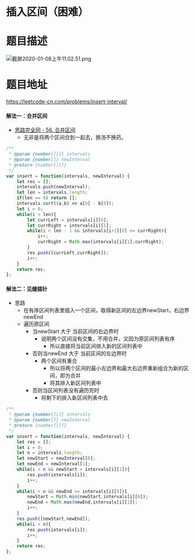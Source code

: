 # 插入区间（困难）
# 题目描述
![截屏2020-01-08上午11.02.51.png](https://pic.leetcode-cn.com/e4f1148b8605ec012b5ef88ccd740043605f3b333e3cd62e1e68e4edb1c4d1a3-%E6%88%AA%E5%B1%8F2020-01-08%E4%B8%8A%E5%8D%8811.02.51.png)
# 题目地址
<https://leetcode-cn.com/problems/insert-interval/>
#### 解法一：合并区间
+ [思路完全同 - 56. 合并区间](https://leetcode-cn.com/problems/merge-intervals/solution/56-he-bing-qu-jian-by-alexer-660/)
  + 无非是将两个区间合到一起去，换汤不换药。
```javascript
/**
 * @param {number[][]} intervals
 * @param {number[]} newInterval
 * @return {number[][]}
 */
var insert = function(intervals, newInterval) {
    let res = [];
    intervals.push(newInterval);
    let len = intervals.length;
    if(len == 0) return [];
    intervals.sort((a,b) => a[0] - b[0]);
    let i = 0;
    while(i < len){
        let currLeft = intervals[i][0];
        let currRight = intervals[i][1];
        while(i < len - 1 && intervals[i+1][0] <= currRight){
            i++;
            currRight = Math.max(intervals[i][1],currRight);
        }
        res.push([currLeft,currRight]);
        i++;
    }
    return res;
};
```
#### 解法二：见缝插针
+ 思路
  + 在有序区间列表里插入一个区间，取得新区间的左边界newStart，右边界newEnd
  + 遍历原区间
    + 当newStart 大于 当前区间的右边界时
      + 说明两个区间没有交集，不用合并，又因为原区间列表有序
        + 所以直接将当前区间排入新的区间列表中
    + 否则当newEnd 大于 当前区间的左边界时
      + 两个区间有重合
        + 所以将两个区间的最小左边界和最大右边界重新组合为新的区间，即为合并
        + 将其排入新区间列表中
    + 否则当区间列表没有遍历完时
      + 将剩下的排入新区间列表中去
```javascript
/**
 * @param {number[][]} intervals
 * @param {number[]} newInterval
 * @return {number[][]}
 */
var insert = function(intervals, newInterval) {
    let res = [];
    let i = 0;
    let n = intervals.length;
    let newStart = newInterval[0];
    let newEnd = newInterval[1];
    while(i < n && newStart > intervals[i][1]){
        res.push(intervals[i]);
        i++;
    }
    while(i < n && newEnd >= intervals[i][0]){
        newStart = Math.min(newStart,intervals[i][0]);
        newEnd = Math.max(newEnd,intervals[i][1]);
        i++;
    }
    res.push([newStart,newEnd]);
    while(i < n){
        res.push(intervals[i]);
        i++;
    }
    return res;
};
```